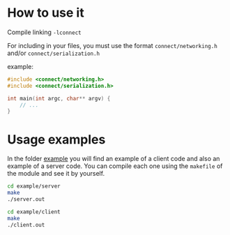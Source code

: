 # How to use it
Compile linking `-lconnect`

For including in your files, you must use the format `connect/networking.h` and/or `connect/serialization.h`

example:
```c
#include <connect/networking.h>
#include <connect/serialization.h>

int main(int argc, char** argv) {
    // ...
}
```

# Usage examples
In the folder [example](../example) you will find an example of a client code and also an example of a server code. You can compile each one using the `makefile` of the module and see it by yourself.

```bash
cd example/server
make
./server.out
```

```bash
cd example/client
make
./client.out
```